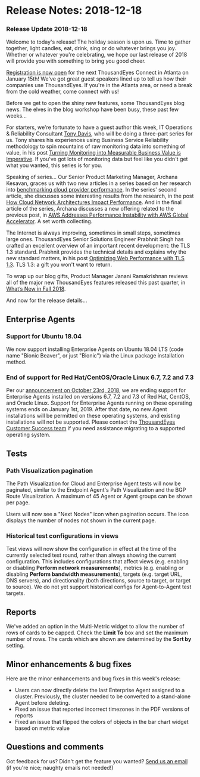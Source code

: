 # Release Notes: 2018-12-18

### Release Update 2018-12-18

Welcome to today's release! The holiday season is upon us. Time to gather together, light candles, eat, drink, sing or do whatever brings you joy. Whether or whatever you're celebrating, we hope our last release of 2018 will provide you with something to bring you good cheer.

[Registration is now open](https://www.thousandeyes.com/events/connect/atlanta-2019) for the next ThousandEyes Connect in Atlanta on January 15th! We've got great guest speakers lined up to tell us how their companies use ThousandEyes. If you're in the Atlanta area, or need a break from the cold weather, come connect with us!

Before we get to open the shiny new features, some ThousandEyes blog news. The elves in the blog workshop have been busy, these past few weeks... 

For starters, we're fortunate to have a guest author this week, IT Operations & Reliability Consultant [Tony Davis](https://www.linkedin.com/in/tonydaviscambridge/), who will be doing a three-part series for us. Tony shares his experiences using Business Service Reliability methodology to spin mountains of raw monitoring data into something of value, in his post [Turning Monitoring into Measurable Business Value is Imperative](https://blog.thousandeyes.com/turning-monitoring-into-measurable-business-value-is-imperative/). If you've got lots of monitoring data but feel like you didn't get what you wanted, this series is for you.

Speaking of series... Our Senior Product Marketing Manager, Archana Kesavan, graces us with two new articles in a series based on her research into [benchmarking cloud provider performance](https://www.thousandeyes.com/resources/2018-public-cloud-performance-benchmark-report?utm_source=blog). In the series' second article, she discusses some interesting results from the research, in the post [How Cloud Network Architectures Impact Performance](https://blog.thousandeyes.com/how-cloud-network-architectures-impact-performance/). And in the final article of the series, Archana discusses a new offering related to the previous post, in [AWS Addresses Performance Instability with AWS Global Accelerator](https://blog.thousandeyes.com/aws-addresses-performance-instability-with-aws-global-accelerator/). A set worth collecting.

The Internet is always improving, sometimes in small steps, sometimes large ones. ThousandEyes Senior Solutions Engineer Prabhnit Singh has crafted an excellent overview of an important recent development: the TLS 1.3 standard. Prabhnit provides the technical details and explains why the new standard matters, in his post [Optimizing Web Performance with TLS 1.3](https://blog.thousandeyes.com/optimizing-web-performance-tls-1-3/). TLS 1.3: a gift you won't want to return.

To wrap up our blog gifts, Product Manager Janani Ramakrishnan reviews all of the major new ThousandEyes features released this past quarter, in [What’s New in Fall 2018](https://blog.thousandeyes.com/whats-new-fall-2018/).

And now for the release details...

## Enterprise Agents

### Support for Ubuntu 18.04

We now support installing Enterprise Agents on Ubuntu 18.04 LTS \(code name "Bionic Beaver", or just "Bionic"\) via the Linux package installation method.

### End of support for Red Hat/CentOS/Oracle Linux 6.7, 7.2 and 7.3

Per our [announcement on October 23rd, 2018](https://success.thousandeyes.com/PublicArticlePage?articleIdParam=kA044000000CplcCAC_Release-Update-2018-10-23), we are ending support for Enterprise Agents installed on versions 6.7, 7.2 and 7.3 of Red Hat, CentOS, and Oracle Linux. Support for Enterprise Agents running on these operating systems ends on January 1st, 2019. After that date, no new Agent installations will be permitted on these operating systems, and existing installations will not be supported. Please contact the [ThousandEyes Customer Success team](mailto:support@thousandeyes.com?subject=End+of+support+for+RH) if you need assistance migrating to a supported operating system.

## Tests

### Path Visualization pagination

The Path Visualization for Cloud and Enterprise Agent tests will now be paginated, similar to the Endpoint Agent's Path Visualization and the BGP Route Visualization. A maximum of 45 Agent or Agent groups can be shown per page.

Users will now see a "Next Nodes" icon when pagination occurs. The icon displays the number of nodes not shown in the current page.

### Historical test configurations in views

Test views will now show the configuration in effect at the time of the currently selected test round, rather than always showing the current configuration. This includes configurations that affect views \(e.g. enabling or disabling **Perform network measurements**\), metrics \(e.g. enabling or disabling **Perform bandwidth measurements**\), targets \(e.g. target URL, DNS servers\), and directionality \(both directions, source to target, or target to source\). We do not yet support historical configs for Agent-to-Agent test targets.

## Reports

We've added an option in the Multi-Metric widget to allow the number of rows of cards to be capped. Check the **Limit To** box and set the maximum number of rows. The cards which are shown are determined by the **Sort by** setting.

## Minor enhancements & bug fixes

Here are the minor enhancements and bug fixes in this week's release:

* Users can now directly delete the last Enterprise Agent assigned to a cluster. Previously, the cluster needed to be converted to a stand-alone Agent before deleting.
* Fixed an issue that reported incorrect timezones in the PDF versions of reports
* Fixed an issue that flipped the colors of objects in the bar chart widget based on metric value

## Questions and comments

Got feedback for us? Didn't get the feature you wanted? [Send us an email](mailto:support@thousandeyes.com?subject=2018-12-18+Release+Update) \(if you're nice; naughty emails not needed!\)


